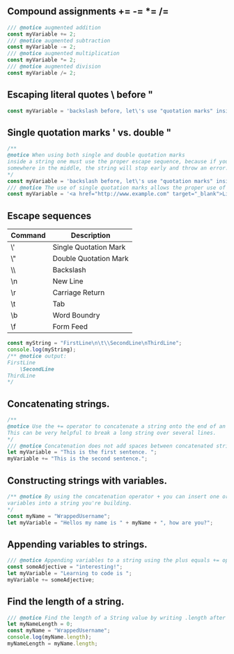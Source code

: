 ## Compound assignments += -= *= /= 
```JavaScript
/// @notice augmented addition
const myVariable += 2;
/// @notice augmented subtraction
const myVariable -= 2;
/// @notice augmented multiplication
const myVariable *= 2;
/// @notice augmented division
const myVariable /= 2;
```
## Escaping literal quotes \ before "
```JavaScript
const myVariable = 'backslash before, let\'s use "quotation marks" inside a string.';
```
## Single quotation marks ' vs. double "
```JavaScript
/** 
@notice When using both single and double quotation marks 
inside a string one must use the proper escape sequence, because if you have that same quotation mark 
somewhere in the middle, the string will stop early and throw an error.   
*/
const myVariable = 'backslash before, let\'s use "quotation marks" inside a string.';
/// @notice The use of single quotation marks allows the proper use of double quotation marks inside the string.
const myVariable = '<a href="http://www.example.com" target="_blank">Link</a>';
```
## Escape sequences 
| Command | Description |
| --- | --- |
|  \\' | Single Quotation Mark |
| \\" | Double Quotation Mark |
| \\\ | Backslash |
| \\n | New Line |
| \\r | Carriage Return |
| \\t | Tab |
| \\b | Word Boundry |
| \\f | Form Feed |
```JavaScript
const myString = "FirstLine\n\t\\SecondLine\nThirdLine";
console.log(myString); 
/** @notice output:
FirstLine
	\SecondLine
ThirdLine
*/
```
## Concatenating strings.
```JavaScript 
/** 
@notice Use the += operator to concatenate a string onto the end of an existing string variable. 
This can be very helpful to break a long string over several lines. 
*/
/// @notice Concatenation does not add spaces between concatenated strings, so you'll need to add them yourself.
let myVariable = "This is the first sentence. "; 
myVariable += "This is the second sentence.";
```
## Constructing strings with variables.
```JavaScript
/** @notice By using the concatenation operator + you can insert one or more 
variables into a string you're building.
*/
const myName = "WrappedUsername";
let myVariable = "Hellos my name is " + myName + ", how are you?";
```
## Appending variables to strings.
```JavaScript
/// @notice Appending variables to a string using the plus equals += operator.
const someAdjective = "interesting!";
let myVariable = "Learning to code is ";
myVariable += someAdjective;
```
## Find the length of a string.
```JavaScript
/// @notice Find the length of a String value by writing .length after the string variable or string literal.
let myNameLength = 0;
const myName = "WrappedUsername";
console.log(myName.length);
myNameLength = myName.length;
```





